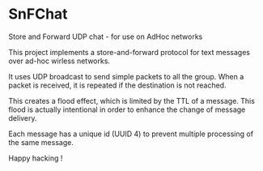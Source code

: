SnFChat
=======

Store and Forward UDP chat - for use on AdHoc networks

This  project  implements a store-and-forward protocol for
text messages over ad-hoc wirless networks.

It uses UDP broadcast to send simple packets to all the group.
When a packet is received, it is repeated if the destination is 
not reached. 

This creates a flood effect, which is limited by the TTL of a 
message. This flood is actually intentional in order to 
enhance the change of message delivery.

Each message has a unique id (UUID 4) to prevent multiple 
processing of the same message.

Happy hacking !
